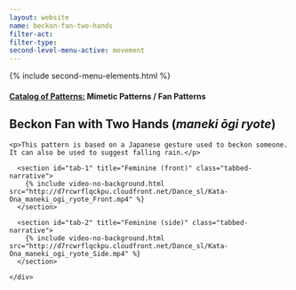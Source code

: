 ```yaml
---
layout: website
name: beckon-fan-two-hands
filter-act:
filter-type:
second-level-menu-active: movement
---
```

{% include second-menu-elements.html %}

<main class="page-content">
  <div class="text-container">
    <h4><a href="/movement/">Catalog of Patterns:</a> Mimetic Patterns / Fan Patterns</h4>
    <h2>Beckon Fan with Two Hands (<em>maneki ōgi ryote</em>)</h2>

    <p>This pattern is based on a Japanese gesture used to beckon someone.
    It can also be used to suggest falling rain.</p>

  </div>

<div class="tabs-container">
  <div class="tabs-container__links">
    <div class="wrapper">
      <div id="tabs"></div>
    </div>
  </div>
  <div class="tabs-container__content">
    <div class="wrapper">

      <section id="tab-1" title="Feminine (front)" class="tabbed-narrative">
        {% include video-no-background.html src="http://d7rcwrflqckpu.cloudfront.net/Dance_sl/Kata-Ona_maneki_ogi_ryote_Front.mp4" %}
      </section>

      <section id="tab-2" title="Feminine (side)" class="tabbed-narrative">
        {% include video-no-background.html src="http://d7rcwrflqckpu.cloudfront.net/Dance_sl/Kata-Ona_maneki_ogi_ryote_Side.mp4" %}
      </section>

    </div>
  </div>
</div>
</main>
